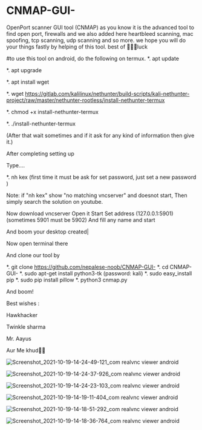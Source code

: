 # CNMAP-GUI-
OpenPort scanner GUI tool (CNMAP)
as you know it is the advanced tool to find open port, firewalls and we also added here 
heartbleed scanning, mac spoofing, tcp scanning, udp scanning and so more.
we hope you will do your things fastly by helping of this tool. 
best of 🤘🤘🤘luck

#to use this tool on android, do the following on termux.
*.  apt update

*.  apt upgrade

*.  apt install wget

*.  wget https://gitlab.com/kalilinux/nethunter/build-scripts/kali-nethunter-project/raw/master/nethunter-rootless/install-nethunter-termux

*.  chmod +x install-nethunter-termux

*.  ./install-nethunter-termux

(After that wait sometimes and if it ask for any kind of information then give it.)

After completing setting up

Type....

*.  nh kex (first time it must be ask for set password, just set a new password )

Note: if "nh kex" show "no matching vncserver" and doesnot start,
Then simply search the solution on youtube.

Now download vncserver
Open it
Start
Set address (127.0.0.1:5901) (sometimes 5901 must be 5902)
And fill any name and start

And boom your desktop created|

Now open terminal there 

And clone our tool by 


*.  git clone https://github.com/nepalese-noob/CNMAP-GUI-
*.  cd CNMAP-GUI-
*.  sudo apt-get install python3-tk (password: kali)
*.  sudo easy_install pip
*.  sudo pip install pillow
*.  python3 cnmap.py

And boom!

Best wishes :

Hawkhacker 

Twinkle sharma 

Mr. Aayus

Aur Me khud🤭🤭










![Screenshot_2021-10-19-14-24-49-121_com realvnc viewer android](https://user-images.githubusercontent.com/85428811/137881315-e25a600f-f02a-4005-9270-1a9b19ef2e68.jpg)

![Screenshot_2021-10-19-14-24-37-926_com realvnc viewer android](https://user-images.githubusercontent.com/85428811/137881341-e0f6571f-8337-409a-84ff-942b806bcb61.jpg)

![Screenshot_2021-10-19-14-24-23-103_com realvnc viewer android](https://user-images.githubusercontent.com/85428811/137881381-73760af7-86f5-4ca5-af6f-a7271ad13ff8.jpg)

![Screenshot_2021-10-19-14-19-11-404_com realvnc viewer android](https://user-images.githubusercontent.com/85428811/137881414-affeb077-5a3c-4b60-bec4-79bc9e6e50a0.jpg)

![Screenshot_2021-10-19-14-18-51-292_com realvnc viewer android](https://user-images.githubusercontent.com/85428811/137881461-b9bbb8ce-d286-4178-bfd3-5641dbf9f8bf.jpg)

![Screenshot_2021-10-19-14-18-36-764_com realvnc viewer android](https://user-images.githubusercontent.com/85428811/137881512-1df40c82-aee8-43b1-9ac5-8341241ab791.jpg)
